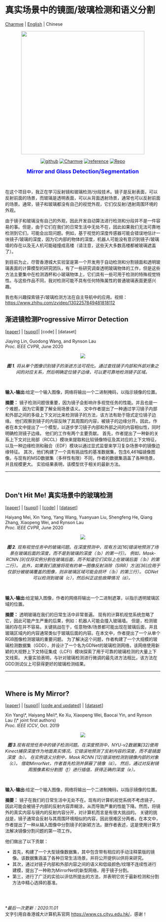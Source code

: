 # 真实场景中的镜面/玻璃检测和语义分割

<a href="https://github.com/Charmve" target="_blank">Charmve</a> | <a href="README.md" target="_blank">English</a> | Chinese

<div align="center">
    <img src="logo-GlassDetec.png" width="400px">
</div>

<p align="center">
  <a href="https://github.com/Charmve"><img src="https://img.shields.io/badge/Github-Charmve-blue" alt="github"></a>
  <a href="https://github.com/Charmve/Mirror-Glass-Detection"><img src="https://img.shields.io/badge/Charmve-Glass%20Detect-yellow" alt="Charmve"></a>
  <a href="./References.md"><img src="https://img.shields.io/badge/doc-Related%20Work-green" alt="reference"></a>
  <a href="https://github.com/Charmve/Transparent-Object-Segmentation" target="_blank"><img src="https://img.shields.io/badge/Repo-Transparent%20Object%20Segmentation-red" alt="Repo"></a>
</p>

<p align="center"> <font size=4 color="blue"><strong>Mirror and Glass Detection/Segmentation</strong></font></p>

<br>

在这个项目中，我正在学习反射镜和玻璃检测/分段技术。镜子是反射表面，可以反射前面的场景，而玻璃是透明表面，可以从背面透射场景，通常也可以反射前面的场景。通常，镜子和玻璃都没有自己的视觉外观，它们仅反射/透射周围环境的外观。

由于镜子和玻璃没有自己的外观，因此开发自动算法进行检测和分段并不是一件容易的事。但是，由于它们在我们的日常生活中无处不在，因此如果我们无法可靠地检测到它们，可能会出现问题。例如，基于视觉的深度传感器可能会错误地估计一块镜子/玻璃的深度，因为它内部的物体的深度，机器人可能没有意识到镜子/玻璃墙的存在以及无人机可能碰撞成高楼（请注意，这些天大多数高楼都被玻璃遮盖了）。

到目前为止，尽管香港城大实验室是第一个开发用于自动检测和分割镜面和透明玻璃表面的计算模型的研究团队，有了一些研究调查透明玻璃物体的工作，但是这些方法主要集中在检测酒杯和小玻璃物体上，它们具有一些可用于检测的特殊视觉特性。与这些作品不同，我对检测可能不具有任何特殊属性的普通玻璃表面更感兴趣。

我也有兴趣探索镜子/玻璃检测方法在自主导航中的应用。视频：https://www.zhihu.com/zvideo/1302257849481818112


## 渐进镜检测Progressive Mirror Detection

<p>
  [<a href="http://www.cs.cityu.edu.hk/~rynson/papers/cvpr20c.pdf" target="_blank">paper</a>] |
  [<a href="http://www.cs.cityu.edu.hk/~rynson/papers/demos/cvpr20c-supp.pdf" target="_blank">suppl</a>]|
  [code] |
  [dataset] 
</p>
<p>Jiaying Lin, Guodong Wang, and Rynson Lau <br>
  <i>Proc. IEEE CVPR</i>, June 2020</p>

<div align=center>
  <img src="./MirrorGlassDetection_files/image001.jpg">
  <p>
    <i><b>图 1</b>. 将从单个图像识别镜子的渐进方法可视化。通过查找镜子内部和外部对象之间的对应关系，然后明确定位镜子边缘，可以更可靠地检测镜子区域。</i>
  </p>
</div>
<br>

<p><b>输入-输出:</b>给定一个输入图像，网络将输出一个二进制掩码，以指示镜像的位置。</p>

<p>
  <b>摘要：</b> 
  镜子检测问题很重要，因为镜子会影响许多视觉任务的性能。并且也是一个难题，因为它需要了解全局场景语义。
  文中作者提出了一种通过学习镜子内部和外部之间的多级上下文对比来检测镜子的方法，该方法有助于隐式定位镜子边缘。
  他们观察到镜子的内容反映了其周围的内容，被镜子的边缘分开。因此，作者在本文中提出了一个模型，以逐步学习镜子内部和外部之间的内容相似性，同时明确检测镜子边缘。
  他们的工作有两个主要贡献。
  首先，作者提出了一种新的关系上下文对比局部（RCCL）模块来提取和比较镜像特征及其对应的上下文特征，以及一种边缘检测和融合（EDF）模块以通过显式监督来学习复杂场景中的镜像边缘特征。
  其次，他们构建了一个具有挑战性的基准数据集，包含6,461幅镜像图像。与现有的MSD数据集（多样性有限）不同，作者的数据集涵盖了各种场景，并且规模更大。
  实验结果表明，该模型优于相关的最新方法。
</p>                  


<hr><br>

## Don't Hit Me! 真实场景中的玻璃检测

<p>
  [<a href="http://www.cs.cityu.edu.hk/~rynson/papers/cvpr20d.pdf" target="_blank">paper</a>] | 
  [<a href="http://www.cs.cityu.edu.hk/~rynson/papers/demos/cvpr20d-supp.pdf" target="_blank">suppl</a>] | 
  [<a href="https://github.com/Charmve/Mirror-Glass-Detection/tree/master/CVPR2020_GDNet" target="_blank">code</a>] | 
  [<a href="https://github.com/Charmve/Mirror-Glass-Detection/tree/master/Dataset/train" target="_blank">dataset</a>]
</p> 
  
<p> Haiyang Mei, Xin Yang, Yang Wang, Yuanyuan Liu, Shengfeng He, Qiang Zhang, Xiaopeng Wei, and Rynson Lau <br>
  <i>Proc. IEEE CVPR</i>, June 2020 </p>
  
<div align=center>
  <img src="./MirrorGlassDetection_files/image002.jpg">
  <p>
    <i><b>图 2</b>. 现有视觉任务中的玻璃问题。在深度预测中，现有方法[16]错误地预测了场景在玻璃后面的深度，而不是到玻璃的深度（（b）的第一行）。 例如，Mask-RCNN [9]仅将实例分割在玻璃后面，而不知道它们实际上在玻璃后面（（b）的第二行）。
    此外，如果我们直接将现有的单一图像反射消除（SIRR）方法[36]应用于仅部分被玻璃覆盖的图像，则非玻璃区域可能会损坏（（b）的第三行）。 GDNet可以检测到玻璃（c），然后纠正这些故障情况（d）。</i>
  </p>
</div>
<br>

<p><b>输入-输出:</b>给定输入图像，作者的网络将输出一个二进制遮罩，以指示透明玻璃区域的位置。</p>

<p><b>摘要：</b> 
透明玻璃在我们的日常生活中非常普遍。 现有的计算机视觉系统忽略了它，因此可能产生严重的后果，例如：机器人可能会撞入玻璃墙。 但是，检测玻璃的存在并不容易。关键挑战在于，任意物体/场景都可能出现在玻璃后面，并且玻璃区域内的内容通常类似于玻璃后面的内容。在本文中，作者提出了一个从单个RGB图像检测玻璃的重要问题。
为了解决这个问题，作者构建了一个大规模的玻璃检测数据集（GDD），并设计了一个名为GDNet的玻璃检测网络，该网络使用新颖的大视野上下文特征集成（LCFI）模块探索了用于可靠的玻璃检测的大量上下文线索。 大量实验表明，与针对玻璃检测进行微调的最先进方法相比，该方法在GDD测试仪上可获得更好的玻璃检测结果。
</p>                  


<hr><br>

## Where is My Mirror?

<p>
  [<a href="http://www.cs.cityu.edu.hk/~rynson/papers/iccv19a.pdf" target="_blank">paper</a>] | 
  [<a href="http://www.cs.cityu.edu.hk/~rynson/papers/demos/iccv19a-supp.pdf" target="_blank">suppl</a>]| 
  [<a href="https://github.com/Charmve/Mirror-Glass-Detection/tree/master/ICCV2019_MirrorNet" target="_blank">code and updated</a>] |
  [<a href="https://drive.google.com/file/d/1Znw92fO6lCKfXejjSSyMyL1qtFepgjPI/view?usp=sharing" target="_blank">dataset</a>]
</p> 
 
<p>Xin Yang\*, Haiyang Mei\*, Ke Xu, Xiaopeng Wei, Baocai Yin, and Rynson Lau (\* joint first authors) <br>
  <i>Proc. IEEE ICCV</i>, Oct. 2019 </p>
 
 <div align=center>
  <img src="./MirrorGlassDetection_files/image003.jpg">
  <p>
    <i><b>图 3</b>.现有视觉任务中的镜子检测问题。在深度预测中，NYU-v2数据集[32]使用Kinect捕获深度作为地面真实情况。它错误地预测了反射内容的深度，而不是镜面深度（b）。
    在实例语义分割中，Mask RCNN [12]错误地检测到镜像内部的对象（c）。 借助MirrorNet，作者首先检测并屏蔽了镜像（d）。 然后，通过对反射镜周围像素和分割图（f）进行插值，获得正确的深度（e）。 </i>
  </p>
</div>
<br>

<p><b>输入-输出:</b>给定一个输入图像，网络将输出一个二进制掩码，以指示镜像的位置。</p>

<p><b>摘要：</b> 
镜子在我们的日常生活中无处不在。现有的计算机视觉系统不考虑镜子，因此可能会被镜子内部的反射内容弄糊涂，从而导致严重的性能下降。然而，将镜外的真实内容与镜内的反射内容分开，对计算机而言是有很大挑战的。
关键的挑战是，镜子通常会反射与其周围环境相似的内容，因此很难区分两者。在本文中，作者提出了一种从输入图像中分割镜子的新颖方法。据作者表述，这是使用计算方法解决镜像分割问题的第一项工作。

他们做出了以下贡献：
- 首先，构建了一个大型镜像数据集，其中包含带有相应的手动注释蒙版的镜像。该数据集涵盖了各种日常生活场景，并将公开提供以供将来研究。
- 其次，通过对镜子内部和外部内容之间的语义和低级颜色/纹理不连续性进行建模，提出了一种称为MirrorNet的新型网络，用于镜子分割。
- 第三，进行了广泛的实验以评估所提出的方法，并表明它优于最新检测和分割方法中精心选择的基准。
</p>                  
<br>
<br>

*<i>最后一次更新：2020.11.01</i><br>
文字引用自香港城大计算机系官网 <a href="https://www.cs.cityu.edu.hk/" target="_blank">https://www.cs.cityu.edu.hk/</a>，感谢！

